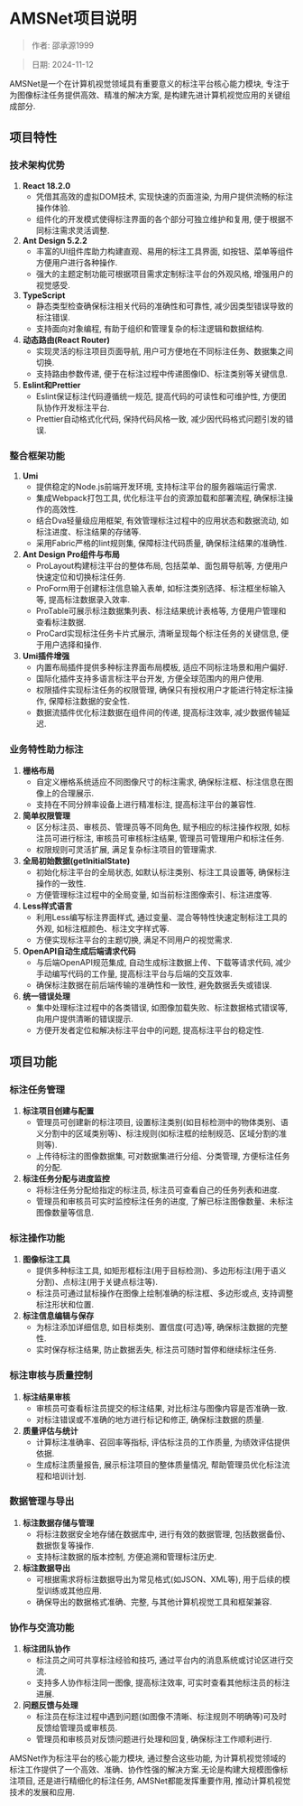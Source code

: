 # AMSNet项目说明

> 作者: 邵承源1999

> 日期: 2024-11-12

AMSNet是一个在计算机视觉领域具有重要意义的标注平台核心能力模块, 专注于为图像标注任务提供高效、精准的解决方案, 是构建先进计算机视觉应用的关键组成部分.

## 项目特性

### 技术架构优势
1. **React 18.2.0**
   - 凭借其高效的虚拟DOM技术, 实现快速的页面渲染, 为用户提供流畅的标注操作体验.
   - 组件化的开发模式使得标注界面的各个部分可独立维护和复用, 便于根据不同标注需求灵活调整.
2. **Ant Design 5.2.2**
   - 丰富的UI组件库助力构建直观、易用的标注工具界面, 如按钮、菜单等组件方便用户进行各种操作.
   - 强大的主题定制功能可根据项目需求定制标注平台的外观风格, 增强用户的视觉感受.
3. **TypeScript**
   - 静态类型检查确保标注相关代码的准确性和可靠性, 减少因类型错误导致的标注错误.
   - 支持面向对象编程, 有助于组织和管理复杂的标注逻辑和数据结构.
4. **动态路由(React Router)**
   - 实现灵活的标注项目页面导航, 用户可方便地在不同标注任务、数据集之间切换.
   - 支持路由参数传递, 便于在标注过程中传递图像ID、标注类别等关键信息.
5. **Eslint和Prettier**
   - Eslint保证标注代码遵循统一规范, 提高代码的可读性和可维护性, 方便团队协作开发标注平台.
   - Prettier自动格式化代码, 保持代码风格一致, 减少因代码格式问题引发的错误.

### 整合框架功能
1. **Umi**
   - 提供稳定的Node.js前端开发环境, 支持标注平台的服务器端运行需求.
   - 集成Webpack打包工具, 优化标注平台的资源加载和部署流程, 确保标注操作的高效性.
   - 结合Dva轻量级应用框架, 有效管理标注过程中的应用状态和数据流动, 如标注进度、标注结果的存储等.
   - 采用Fabric严格的lint规则集, 保障标注代码质量, 确保标注结果的准确性.
2. **Ant Design Pro组件与布局**
   - ProLayout构建标注平台的整体布局, 包括菜单、面包屑导航等, 方便用户快速定位和切换标注任务.
   - ProForm用于创建标注信息输入表单, 如标注类别选择、标注框坐标输入等, 提高标注数据录入效率.
   - ProTable可展示标注数据集列表、标注结果统计表格等, 方便用户管理和查看标注数据.
   - ProCard实现标注任务卡片式展示, 清晰呈现每个标注任务的关键信息, 便于用户选择和操作.
3. **Umi插件增强**
   - 内置布局插件提供多种标注界面布局模板, 适应不同标注场景和用户偏好.
   - 国际化插件支持多语言标注平台开发, 方便全球范围内的用户使用.
   - 权限插件实现标注任务的权限管理, 确保只有授权用户才能进行特定标注操作, 保障标注数据的安全性.
   - 数据流插件优化标注数据在组件间的传递, 提高标注效率, 减少数据传输延迟.

### 业务特性助力标注
1. **栅格布局**
   - 自定义栅格系统适应不同图像尺寸的标注需求, 确保标注框、标注信息在图像上的合理展示.
   - 支持在不同分辨率设备上进行精准标注, 提高标注平台的兼容性.
2. **简单权限管理**
   - 区分标注员、审核员、管理员等不同角色, 赋予相应的标注操作权限, 如标注员可进行标注, 审核员可审核标注结果, 管理员可管理用户和标注任务.
   - 权限规则可灵活扩展, 满足复杂标注项目的管理需求.
3. **全局初始数据(getInitialState)**
   - 初始化标注平台的全局状态, 如默认标注类别、标注工具设置等, 确保标注操作的一致性.
   - 方便管理标注过程中的全局变量, 如当前标注图像索引、标注进度等.
4. **Less样式语言**
   - 利用Less编写标注界面样式, 通过变量、混合等特性快速定制标注工具的外观, 如标注框颜色、标注文字样式等.
   - 方便实现标注平台的主题切换, 满足不同用户的视觉需求.
5. **OpenAPI自动生成后端请求代码**
   - 与后端OpenAPI规范集成, 自动生成标注数据上传、下载等请求代码, 减少手动编写代码的工作量, 提高标注平台与后端的交互效率.
   - 确保标注数据在前后端传输的准确性和一致性, 避免数据丢失或错误.
6. **统一错误处理**
   - 集中处理标注过程中的各类错误, 如图像加载失败、标注数据格式错误等, 向用户提供清晰的错误提示.
   - 方便开发者定位和解决标注平台中的问题, 提高标注平台的稳定性.

## 项目功能

### 标注任务管理
1. **标注项目创建与配置**
   - 管理员可创建新的标注项目, 设置标注类别(如目标检测中的物体类别、语义分割中的区域类别等)、标注规则(如标注框的绘制规范、区域分割的准则等).
   - 上传待标注的图像数据集, 可对数据集进行分组、分类管理, 方便标注任务的分配.
2. **标注任务分配与进度监控**
   - 将标注任务分配给指定的标注员, 标注员可查看自己的任务列表和进度.
   - 管理员和审核员可实时监控标注任务的进度, 了解已标注图像数量、未标注图像数量等信息.

### 标注操作功能
1. **图像标注工具**
   - 提供多种标注工具, 如矩形框标注(用于目标检测)、多边形标注(用于语义分割)、点标注(用于关键点标注等).
   - 标注员可通过鼠标操作在图像上绘制准确的标注框、多边形或点, 支持调整标注形状和位置.
2. **标注信息编辑与保存**
   - 为标注添加详细信息, 如目标类别、置信度(可选)等, 确保标注数据的完整性.
   - 实时保存标注结果, 防止数据丢失, 标注员可随时暂停和继续标注任务.

### 标注审核与质量控制
1. **标注结果审核**
   - 审核员可查看标注员提交的标注结果, 对比标注与图像内容是否准确一致.
   - 对标注错误或不准确的地方进行标记和修正, 确保标注数据的质量.
2. **质量评估与统计**
   - 计算标注准确率、召回率等指标, 评估标注员的工作质量, 为绩效评估提供依据.
   - 生成标注质量报告, 展示标注项目的整体质量情况, 帮助管理员优化标注流程和培训计划.

### 数据管理与导出
1. **标注数据存储与管理**
   - 将标注数据安全地存储在数据库中, 进行有效的数据管理, 包括数据备份、数据恢复等操作.
   - 支持标注数据的版本控制, 方便追溯和管理标注历史.
2. **标注数据导出**
   - 可根据需求将标注数据导出为常见格式(如JSON、XML等), 用于后续的模型训练或其他应用.
   - 确保导出的数据格式准确、完整, 与其他计算机视觉工具和框架兼容.

### 协作与交流功能
1. **标注团队协作**
   - 标注员之间可共享标注经验和技巧, 通过平台内的消息系统或讨论区进行交流.
   - 支持多人协作标注同一图像, 提高标注效率, 可实时查看其他标注员的标注进展.
2. **问题反馈与处理**
   - 标注员在标注过程中遇到问题(如图像不清晰、标注规则不明确等)可及时反馈给管理员或审核员.
   - 管理员和审核员对反馈问题进行处理和回复, 确保标注工作顺利进行.

AMSNet作为标注平台的核心能力模块, 通过整合这些功能, 为计算机视觉领域的标注工作提供了一个高效、准确、协作性强的解决方案.无论是构建大规模图像标注项目, 还是进行精细化的标注任务, AMSNet都能发挥重要作用, 推动计算机视觉技术的发展和应用.
